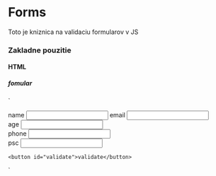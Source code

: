 # Forms #

Toto je kniznica na validaciu formularov v JS

### Zakladne pouzitie ###

#### HTML ##
##### fomular
`

<form action="" id="form-1">
	<label>
		name
		<input type="text" name="name">
	</label>
	<label>
		email
		<input type="text" name="email">
	</label><br>
	<label>
		age
		<input type="text" name="age">
	</label><br>
	<label>
		phone
		<input type="text" name="phone">
	</label><br>
	<label>
		psc
		<input type="text" name="psc">
	</label><br>

	<button id="validate">validate</button>
</form>

`